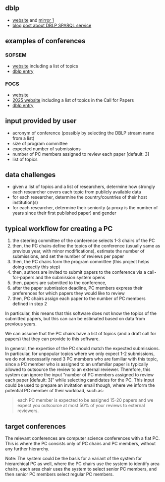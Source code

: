 ## dblp

- [website](https://dblp.org/) and [mirror 1](https://dblp.uni-trier.de/)
- [blog post about DBLP SPARQL service](https://blog.dblp.org/2024/09/09/introducing-our-public-sparql-query-service/)

## examples of conferences

### SOFSEM

- [website](http://www.sofsem.sk/) including a list of topics
- [dblp entry](https://dblp.org/db/conf/sofsem/index.html)

### FOCS

- [website](https://ieee-focs.org/)
- [2025 website](https://focs.computer.org/2025/) including a list of topics in the Call for Papers
- [dblp entry](https://dblp.org/db/conf/focs/index.html)

## input provided by user

- acronym of conference (possibly by selecting the DBLP stream name from a list)
- size of program committee
- expected number of submissions
- number of PC members assigned to review each paper [default: 3]
- list of topics

## data challenges

- given a list of topics and a list of researchers, determine how strongly each researcher covers each topic from publicly available data
- for each researcher, determine the country/countries of their host institution(s)
- for each researcher, determine their seniority (a proxy is the number of years since their first published paper) and gender

## typical workflow for creating a PC

1. the steering committee of the conference selects 1-3 chairs of the PC
2. then, the PC chairs define the topics of the conference (usually same as previous year, with minor modifications), estimate the number of submissions, and set the number of reviews per paper
3. then, the PC chairs form the program committee (this project helps doing exactly this step)
4. then, authors are invited to submit papers to the conference via a call-for-papers and the submission system opens
5. then, papers are submitted to the conference,
6. after the paper submission deadline, PC members express their preferences for which papers they would like to review
7. then, PC chairs assign each paper to the number of PC members defined in step 2

In particular, this means that this software does not know the topics of the submitted papers, but this can can be estimated based on data from previous years.

We can assume that the PC chairs have a list of topics (and a draft call for papers) that they can provide to this software.

In general, the expertise of the PC should match the expected submissions. In particular, for unpopular topics where we only expect 1-2 submissions, we do not necessarily need 3 PC members who are familiar with this topic, since a PC member who is assigned to an unfamiliar paper is typically allowed to outsource the review to an external reviewer. Therefore, this system can ignore the input "number of PC members assigned to review each paper [default: 3]" while selecting candidates for the PC. This input could be used to prepare an invitation email though, where we inform the potential PC member of their workload, such as: 
> each PC member is expected to be assigned 15-20 papers and we expect you outsource at most 50% of your reviews to external reviewers.

## target conferences

The relevant conferences are computer science conferences with a flat PC. This is where the PC consists only of PC chairs and PC members, without any further hierarchy.

Note: The system could be the basis for a variant of the system for hierarchical PC as well, where the PC chairs use the system to identify area chairs, each area chair uses the system to select senior PC members, and then senior PC members select regular PC members.
